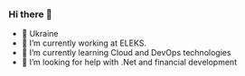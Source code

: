 ### Hi there 👋
- :star2: Ukraine
- 🔭 I’m currently working at ELEKS.
- 🌱 I’m currently learning Cloud and DevOps technologies
- 🤔 I’m looking for help with .Net and financial development

